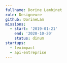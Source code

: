 ```yaml
---
fullname: Dorine Lambinet
role: Designeure
github: DorineLam
missions:
  - start: '2019-01-21'
    end: '2020-10-20'
    status: dinum
startups:
  - leximpact
  - api-entreprise
---
```

